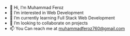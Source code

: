 - 👋 Hi, I’m Muhammad Feroz
- 👀 I’m interested in Web Development
- 🌱 I’m currently learning Full Stack Web Development
- 💞️ I’m looking to collaborate on projects
- 📫 You Can reach me at muhammadferoz760@gmail.com

<!---
Muhammad-Feroz/Muhammad-Feroz is a ✨ special ✨ repository because its `README.md` (this file) appears on your GitHub profile.
You can click the Preview link to take a look at your changes.
--->
